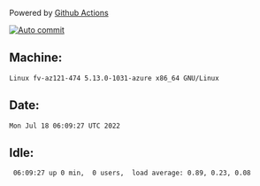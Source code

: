 Powered by [Github Actions](https://github.com/features/actions)

[![Auto commit](https://github.com/gyfary/workstation/workflows/Auto%20commit/badge.svg)](https://github.com/gyfary/workstation/actions?query=workflow%3A%22Auto+commit%22)

## Machine:
```
Linux fv-az121-474 5.13.0-1031-azure x86_64 GNU/Linux
```
## Date:
```
Mon Jul 18 06:09:27 UTC 2022
```
## Idle:
```
 06:09:27 up 0 min,  0 users,  load average: 0.89, 0.23, 0.08
```
